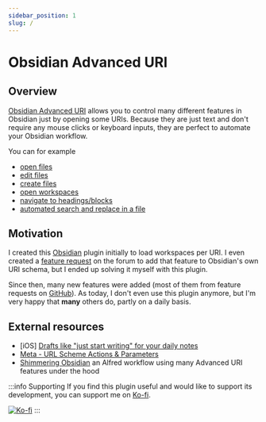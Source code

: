 ```yaml
---
sidebar_position: 1
slug: /
---
```


# Obsidian Advanced URI

## Overview

[Obsidian Advanced URI](https://github.com/Vinzent03/obsidian-advanced-uri) allows you to control many different features in Obsidian just by opening some URIs. Because they are just text and don't require any mouse clicks or keyboard inputs, they are perfect to automate your Obsidian workflow.

You can for example 
- [open files](actions/navigation.md)
- [edit files](actions/writing.md)
- [create files](actions/writing.md)
- [open workspaces](actions/navigation.md)
- [navigate to headings/blocks](actions/navigation.md)
- [automated search and replace in a file](actions/search.md)

## Motivation

I created this [Obsidian](https://obsidian.md) plugin initially to load workspaces per URI.
I even created a [feature request](https://forum.obsidian.md/t/load-workspace-per-url-scheme/7120) on the forum to add that feature to Obsidian's own URI schema, but I ended up solving it myself with this plugin. 

Since then, many new features were added (most of them from feature requests on [GitHub](https://github.com/Vinzent03/obsidian-advanced-uri)).
As today, I don't even use this plugin anymore, but I'm very happy that **many** others do, partly on a daily basis.

## External resources

- \[iOS] [Drafts like "just start writing" for your daily notes](https://forum.obsidian.md/t/journal-log-workflow-drafts-like-just-start-writing-for-your-daily-notes-ios/18382)
- [Meta - URL Scheme Actions & Parameters](https://forum.obsidian.md/t/meta-url-scheme-actions-parameters/7035)
- [Shimmering Obsidian](https://github.com/chrisgrieser/shimmering-obsidian) an Alfred workflow using many Advanced URI features under the hood

:::info Supporting
If you find this plugin useful and would like to support its development, you can support me on [Ko-fi](https://Ko-fi.com/Vinzent).

[![Ko-fi](https://ko-fi.com/img/githubbutton_sm.svg)](https://ko-fi.com/F1F195IQ5)
:::